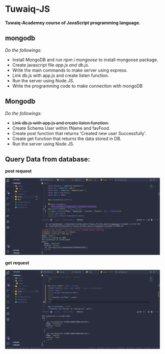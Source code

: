 # Tuwaiq-JS

**Tuwaiq-Academey course of JavaScript programming language.**

## mongodb

_Do the followings:_

- Install MongoDB and run _npm i mongoose_ to install mongoose package.
- Create javascript file _app.js and db.js_.
- Write the main commands to make server using express.
- Link db.js with app.js and create listen function.
- Run the server using Node JS.
- Write the programming code to make connection with mongoDB

## Mongodb

_Do the followings:_

- ~~Link db.js with app.js and create listen function.~~
- Create Schema User within fName and favFood.
- Create post function that returns 'Created new user Successfully'.
- Create get function that returns the data stored in DB.
- Run the server using Node JS.


## Query Data from database:
**post request**

![Database Query](./images/PostData.png)

**get request**


![Database Query](./images/GetData.png)